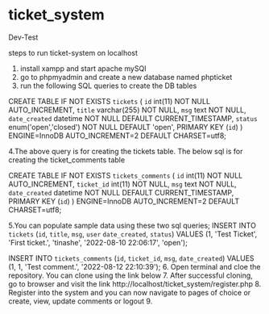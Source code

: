 # ticket_system
Dev-Test

steps to run ticket-system on localhost
1. install xampp and start apache mySQl
2. go to phpmyadmin and create a new database named phpticket
3. run the following SQL queries to create the DB tables

  CREATE TABLE IF NOT EXISTS `tickets` (
	`id` int(11) NOT NULL AUTO_INCREMENT,
	`title` varchar(255) NOT NULL,
	`msg` text NOT NULL,
	`date_created` datetime NOT NULL DEFAULT CURRENT_TIMESTAMP,
	`status` enum('open','closed') NOT NULL DEFAULT 'open',
	PRIMARY KEY (`id`)
) ENGINE=InnoDB AUTO_INCREMENT=2 DEFAULT CHARSET=utf8;

4.The above query is for creating the tickets table. The below sql is for creating the ticket_comments table

CREATE TABLE IF NOT EXISTS `tickets_comments` (
	`id` int(11) NOT NULL AUTO_INCREMENT,
	`ticket_id` int(11) NOT NULL,
	`msg` text NOT NULL,
	`date_created` datetime NOT NULL DEFAULT CURRENT_TIMESTAMP,
	PRIMARY KEY (`id`)
) ENGINE=InnoDB AUTO_INCREMENT=2 DEFAULT CHARSET=utf8;

5.You can populate sample data using these two sql queries;
  INSERT INTO `tickets` (`id`, `title`, `msg`, `user` `date_created`, `status`) VALUES (1, 'Test Ticket', 'First ticket.', 'tinashe', '2022-08-10 22:06:17', 'open');
  
  INSERT INTO `tickets_comments` (`id`, `ticket_id`, `msg`, `date_created`) VALUES (1, 1, 'Test comment.', '2022-08-12 22:10:39');
6. Open terminal and cloe the repository. You can clone using the link below
7. After successful cloning, go to browser and visit the link http://localhost/ticket_system/register.php
8. Register into the system and you can now navigate to pages of choice or create, view, update comments or logout
9. 
